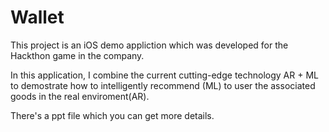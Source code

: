 # Wallet

This project is an iOS demo appliction which was developed for the Hackthon game in the company.

In this application, I combine the current cutting-edge technology AR + ML to demostrate how to intelligently recommend (ML) to user the associated goods in the real enviroment(AR). 

There's a ppt file which you can get more details. 
 
